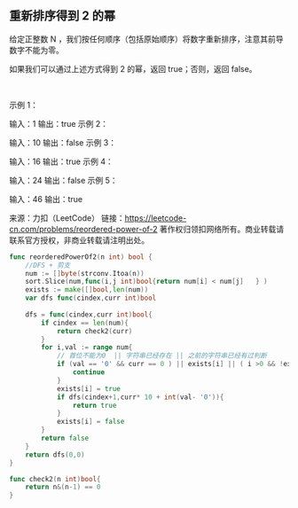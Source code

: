 ## 重新排序得到 2 的幂
给定正整数 N ，我们按任何顺序（包括原始顺序）将数字重新排序，注意其前导数字不能为零。

如果我们可以通过上述方式得到 2 的幂，返回 true；否则，返回 false。

 

示例 1：

输入：1
输出：true
示例 2：

输入：10
输出：false
示例 3：

输入：16
输出：true
示例 4：

输入：24
输出：false
示例 5：

输入：46
输出：true

来源：力扣（LeetCode）
链接：https://leetcode-cn.com/problems/reordered-power-of-2
著作权归领扣网络所有。商业转载请联系官方授权，非商业转载请注明出处。
```go
func reorderedPowerOf2(n int) bool {
    //DFS + 剪支
    num := []byte(strconv.Itoa(n))   
    sort.Slice(num,func(i,j int)bool{return num[i] < num[j]   } )
    exists := make([]bool,len(num)) 
    var dfs func(cindex,curr int)bool
    
    dfs = func(cindex,curr int)bool{
        if cindex == len(num){
            return check2(curr)
        }
        for i,val := range num{
            // 首位不能为0  || 字符串已经存在 || 之前的字符串已经有过判断
            if (val == '0' && curr == 0 ) || exists[i] || ( i >0 && !exists[i-1] && val == num[i-1]){
                continue
            }
            exists[i] = true
            if dfs(cindex+1,curr* 10 + int(val- '0')){
                return true
            }
            exists[i] = false
        }
        return false
    } 
    return dfs(0,0)
}

func check2(n int)bool{
    return n&(n-1) == 0 
}
```

